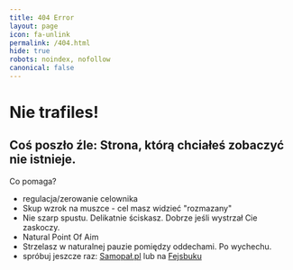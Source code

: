 ```yaml
---
title: 404 Error
layout: page
icon: fa-unlink
permalink: /404.html
hide: true
robots: noindex, nofollow
canonical: false
---
```


# Nie trafiles!

## Coś poszło źle: Strona, którą chciałeś zobaczyć nie istnieje. 

Co pomaga?
- regulacja/zerowanie celownika
- Skup wzrok na muszce - cel masz widzieć "rozmazany"
- Nie szarp spustu. Delikatnie ściskasz. Dobrze jeśli wystrzał Cie zaskoczy.
- Natural Point Of Aim
- Strzelasz w naturalnej pauzie pomiędzy oddechami. Po wychechu.
- spróbuj jeszcze raz: [Samopał.pl](https://samopal.pl) lub na [Fejsbuku](https://fb.me/StowarzyszenieSamopal)
